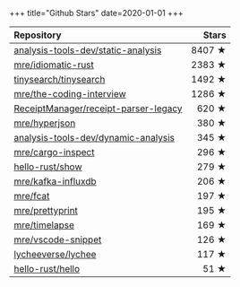 +++
title="Github Stars"
date=2020-01-01
+++

| Repository | Stars |
| :--------- | ----: |
| [analysis-tools-dev/static-analysis](https://github.com/analysis-tools-dev/static-analysis) | 8407 ★ |
| [mre/idiomatic-rust](https://github.com/mre/idiomatic-rust) | 2383 ★ |
| [tinysearch/tinysearch](https://github.com/tinysearch/tinysearch) | 1492 ★ |
| [mre/the-coding-interview](https://github.com/mre/the-coding-interview) | 1286 ★ |
| [ReceiptManager/receipt-parser-legacy](https://github.com/ReceiptManager/receipt-parser-legacy) | 620 ★ |
| [mre/hyperjson](https://github.com/mre/hyperjson) | 380 ★ |
| [analysis-tools-dev/dynamic-analysis](https://github.com/analysis-tools-dev/dynamic-analysis) | 345 ★ |
| [mre/cargo-inspect](https://github.com/mre/cargo-inspect) | 296 ★ |
| [hello-rust/show](https://github.com/hello-rust/show) | 279 ★ |
| [mre/kafka-influxdb](https://github.com/mre/kafka-influxdb) | 206 ★ |
| [mre/fcat](https://github.com/mre/fcat) | 197 ★ |
| [mre/prettyprint](https://github.com/mre/prettyprint) | 195 ★ |
| [mre/timelapse](https://github.com/mre/timelapse) | 169 ★ |
| [mre/vscode-snippet](https://github.com/mre/vscode-snippet) | 126 ★ |
| [lycheeverse/lychee](https://github.com/lycheeverse/lychee) | 117 ★ |
| [hello-rust/hello](https://github.com/hello-rust/hello) | 51 ★ |

